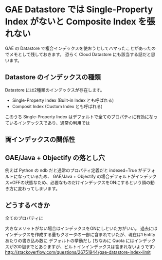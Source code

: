 GAE Datastore では Single-Property Index がないと Composite Index を張れない
===

GAE の Datastore で複合インデックスを使おうとしてハマったことがあったのでメモとして残しておきます。
恐らく Cloud Datastore にも該当する話だと思います。

## Datastore のインデックスの種類

Datastore には2種類のインデックスが存在します。

* Single-Property Index (Built-in Index とも呼ばれる)
* Composit Index (Custom Index とも呼ばれる)

このうち Single-Property Index はデフォルトで全てのプロパティに有効になっているインデックスであり、通常の利用では

## 両インデックスの関係性

## GAE/Java + Objectify の落とし穴

例えば Python の ndb だと通常のプロパティ定義だと indexed=True がデフォルトになっているため、
GAE/Java + Objectify の場合デフォルトがインデックス=OFFの状態なため、必要なものだけインデックスをONにするという頭の動き方に変わってしまいます。

## どうするべきか
全てのプロパティに


大きなメリットがない場合はインデックスをONにしといた方がいい。
過去にはインデックスを作成する量もクオータの一部に含まれていたが、現在は1 Entity あたりの書き込み数に
デフォルトの挙動だし
(ちなみに Quota にはインデックスが200個までとありますが、ビルトインインデックスは含まれないようです)
http://stackoverflow.com/questions/26751944/gae-datastore-index-limit
